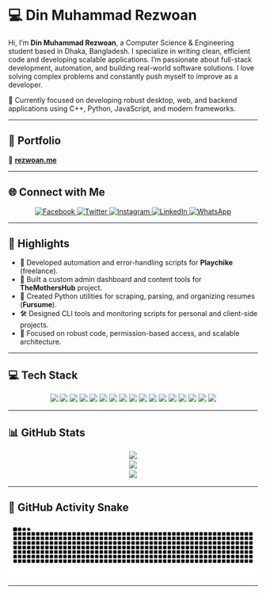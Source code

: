
# 💻 Din Muhammad Rezwoan

Hi, I’m **Din Muhammad Rezwoan**, a Computer Science & Engineering student based in Dhaka, Bangladesh. I specialize in writing clean, efficient code and developing scalable applications. I’m passionate about full-stack development, automation, and building real-world software solutions. I love solving complex problems and constantly push myself to improve as a developer.

📌 Currently focused on developing robust desktop, web, and backend applications using C++, Python, JavaScript, and modern frameworks.

---

## 🚀 Portfolio
🔗 [**rezwoan.me**](http://rezwoan.me)

---

## 🌐 Connect with Me

<div align="center">
  <a href="https://www.facebook.com/ager.id.hack.hoye.gase" target="_blank">
    <img src="https://raw.githubusercontent.com/maurodesouza/profile-readme-generator/master/src/assets/icons/social/facebook/default.svg" width="40" height="40" alt="Facebook" />
  </a>
  <a href="https://twitter.com/XRezwoan" target="_blank">
    <img src="https://raw.githubusercontent.com/maurodesouza/profile-readme-generator/master/src/assets/icons/social/twitter/default.svg" width="40" height="40" alt="Twitter" />
  </a>
  <a href="https://www.instagram.com/din.muhammad.rezwoan" target="_blank">
    <img src="https://raw.githubusercontent.com/maurodesouza/profile-readme-generator/master/src/assets/icons/social/instagram/default.svg" width="40" height="40" alt="Instagram" />
  </a>
  <a href="https://www.linkedin.com/in/din-muhammad-rezwoan-b4b87020a" target="_blank">
    <img src="https://raw.githubusercontent.com/maurodesouza/profile-readme-generator/master/src/assets/icons/social/linkedin/default.svg" width="40" height="40" alt="LinkedIn" />
  </a>
  <a href="https://wa.me/8801643751861" target="_blank">
    <img src="https://raw.githubusercontent.com/maurodesouza/profile-readme-generator/master/src/assets/icons/social/whatsapp/default.svg" width="40" height="40" alt="WhatsApp" />
  </a>
</div>

---

## 🌟 Highlights

- 🧩 Developed automation and error-handling scripts for **Playchike** (freelance).
- 🛒 Built a custom admin dashboard and content tools for **TheMothersHub** project.
- 🧠 Created Python utilities for scraping, parsing, and organizing resumes (**Fursume**).
- 🛠️ Designed CLI tools and monitoring scripts for personal and client-side projects.
- 🔐 Focused on robust code, permission-based access, and scalable architecture.

---

## 💻 Tech Stack

<p align="center">
  <img src="https://img.shields.io/badge/C-%2300599C.svg?style=for-the-badge&logo=c&logoColor=white" />
  <img src="https://img.shields.io/badge/C++-%2300599C.svg?style=for-the-badge&logo=c%2B%2B&logoColor=white" />
  <img src="https://img.shields.io/badge/Python-3670A0?style=for-the-badge&logo=python&logoColor=white" />
  <img src="https://img.shields.io/badge/Java-%23ED8B00.svg?style=for-the-badge&logo=openjdk&logoColor=white" />
  <img src="https://img.shields.io/badge/JavaScript-%23323330.svg?style=for-the-badge&logo=javascript&logoColor=%23F7DF1E" />
  <img src="https://img.shields.io/badge/HTML5-%23E34F26.svg?style=for-the-badge&logo=html5&logoColor=white" />
  <img src="https://img.shields.io/badge/CSS3-%231572B6.svg?style=for-the-badge&logo=css3&logoColor=white" />
  <img src="https://img.shields.io/badge/React-%2320232a.svg?style=for-the-badge&logo=react&logoColor=%2361DAFB" />
  <img src="https://img.shields.io/badge/Node.js-%23339933.svg?style=for-the-badge&logo=nodedotjs&logoColor=white" />
  <img src="https://img.shields.io/badge/SQLite-%2307405e.svg?style=for-the-badge&logo=sqlite&logoColor=white" />
  <img src="https://img.shields.io/badge/Django-%23092E20.svg?style=for-the-badge&logo=django&logoColor=white" />
  <img src="https://img.shields.io/badge/Flask-%23000.svg?style=for-the-badge&logo=flask&logoColor=white" />
  <img src="https://img.shields.io/badge/TailwindCSS-%2338B2AC.svg?style=for-the-badge&logo=tailwind-css&logoColor=white" />
  <img src="https://img.shields.io/badge/Bootstrap-%238511FA.svg?style=for-the-badge&logo=bootstrap&logoColor=white" />
  <img src="https://img.shields.io/badge/GitHub Pages-121013?style=for-the-badge&logo=github&logoColor=white" />
  <img src="https://img.shields.io/badge/Heroku-%23430098.svg?style=for-the-badge&logo=heroku&logoColor=white" />
  <img src="https://img.shields.io/badge/DigitalOcean-%230167ff.svg?style=for-the-badge&logo=digitalOcean&logoColor=white" />
</p>

---

## 📊 GitHub Stats

<p align="center">
  <img src="https://github-readme-stats.vercel.app/api?username=Rezwoan&theme=dark&hide_border=false" />
  <br/>
  <img src="https://github-readme-streak-stats.herokuapp.com/?user=Rezwoan&theme=dark&hide_border=false" />
  <br/>
  <img src="https://github-readme-stats.vercel.app/api/top-langs/?username=Rezwoan&theme=dark&hide_border=false&layout=compact" />
</p>

---

## 🐍 GitHub Activity Snake

<p align="center">
  <img src="https://raw.githubusercontent.com/Rezwoan/Rezwoan/output/snake.svg" alt="Snake animation" />
</p>

---
<!--
<p align="center">
  <a href="https://visitcount.itsvg.in">
    <img src="https://visitcount.itsvg.in/api?id=Rezwoan&icon=0&color=0" />
  </a>
</p>
-->
